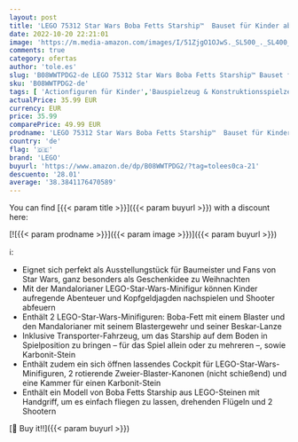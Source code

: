 ```yaml
---
layout: post
title: 'LEGO 75312 Star Wars Boba Fetts Starship™  Bauset für Kinder ab 9 Jahren  Mandalorian-Modell mit 2 Minifiguren'
date: 2022-10-20 22:21:01
image: 'https://m.media-amazon.com/images/I/51ZjgO1OJwS._SL500_._SL400_.jpg'
comments: true
category: ofertas
author: 'tole.es'
slug: 'B08WWTPDG2-de LEGO 75312 Star Wars Boba Fetts Starship™ Bauset für...'
sku: 'B08WWTPDG2-de'
tags: [ 'Actionfiguren für Kinder','Bauspielzeug & Konstruktionsspielzeug','Bauspielzeugsets','Spielzeug','Spielzeugfiguren & Spielsets','lego','🇩🇪', ]
actualPrice: 35.99 EUR
currency: EUR
price: 35.99
comparePrice: 49.99 EUR
prodname: 'LEGO 75312 Star Wars Boba Fetts Starship™  Bauset für Kinder ab 9 Jahren  Mandalorian-Modell mit 2 Minifiguren'
country: 'de'
flag: '🇩🇪'
brand: 'LEGO'
buyurl: 'https://www.amazon.de/dp/B08WWTPDG2/?tag=tolees0ca-21'
descuento: '28.01'
average: '38.3841176470589'
---
```


You can find [{{< param title >}}]({{< param buyurl >}}) with a discount here:

[![{{< param prodname >}}]({{< param image >}})]({{< param buyurl >}})

ℹ️:

- Eignet sich perfekt als Ausstellungstück für Baumeister und Fans von Star Wars, ganz besonders als Geschenkidee zu Weihnachten
- Mit der Mandalorianer LEGO-Star-Wars-Minifigur können Kinder aufregende Abenteuer und Kopfgeldjagden nachspielen und Shooter abfeuern
- Enthält 2 LEGO-Star-Wars-Minifiguren: Boba-Fett mit einem Blaster und den Mandalorianer mit seinem Blastergewehr und seiner Beskar-Lanze
- Inklusive Transporter-Fahrzeug, um das Starship auf dem Boden in Spielposition zu bringen – für das Spiel allein oder zu mehreren –, sowie Karbonit-Stein
- Enthält zudem ein sich öffnen lassendes Cockpit für LEGO-Star-Wars-Minifiguren, 2 rotierende Zweier-Blaster-Kanonen (nicht schießend) und eine Kammer für einen Karbonit-Stein
- Enthält ein Modell von Boba Fetts Starship aus LEGO-Steinen mit Handgriff, um es einfach fliegen zu lassen, drehenden Flügeln und 2 Shootern

[🛒 Buy it!!]({{< param buyurl >}})
